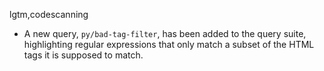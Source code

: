 lgtm,codescanning
* A new query, `py/bad-tag-filter`, has been added to the query suite,
  highlighting regular expressions that only match a subset of the HTML tags
  it is supposed to match.

